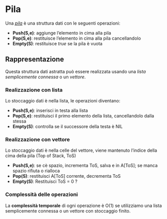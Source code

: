 # Pila

Una *[pila](src/main/java/model/struct/Pila/Pila.java)* è una struttura dati con le seguenti operazioni: 
* **Push(S,e)**: aggiunge l’elemento in cima alla pila
* **Pop(S,e)**: restituisce l’elemento in cima alla pila cancellandolo 
* **Empty(S)**: restituisce *true* se la pila è vuota

## Rappresentazione

Questa struttura dati astratta può essere realizzata usando una *lista semplicemente connessa* o un *vettore*.

### Realizzazione con lista

Lo stoccaggio dati è nella lista, le operazioni diventano: 
* **Push(S,e)**: inserisci in testa alla lista
* **Pop(S,e)**: restituisci il primo elemento della lista, cancellandolo dalla stessa
* **Empty(S)**: controlla se il successore della testa è NIL

### Realizzazione con vettore

Lo stoccaggio dati è nella celle del vettore, viene mantenuto l’indice della cima della pila (Top of Stack, ToS)

* **Push(S,e)**: se cè spazio, incrementa ToS, salva e in A[ToS]; se manca spazio rifiuta o rialloca
* **Pop(S)**: restituisci A[ToS] corrente, decrementa ToS
* **Empty(S)**: Restituisci ToS = 0 ?

### Complessità delle operazioni

La **complessità temporale** di ogni operazione è O(1) se utilizziamo una lista semplicemente connessa o un vettore con stoccaggio finito.
